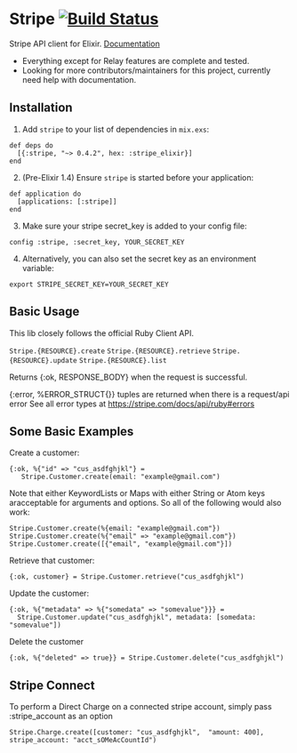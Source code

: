 # Stripe [![Build Status](https://semaphoreci.com/api/v1/sikanhe/stripe-elixir/branches/master/badge.svg)](https://semaphoreci.com/sikanhe/stripe-elixir) #

Stripe API client for Elixir. [Documentation](https://hexdocs.pm/stripe_elixir/api-reference.html)
- Everything except for Relay features are complete and tested.
- Looking for more contributors/maintainers for this project, currently need help with documentation.

## Installation

  1. Add `stripe` to your list of dependencies in `mix.exs`:
  

    def deps do
      [{:stripe, "~> 0.4.2", hex: :stripe_elixir}]
    end

  2. (Pre-Elixir 1.4) Ensure `stripe` is started before your application:

    def application do
      [applications: [:stripe]]
    end

  3. Make sure your stripe secret_key is added to your config file:

 
    config :stripe, :secret_key, YOUR_SECRET_KEY


  4. Alternatively, you can also set the secret key as an environment variable:

    export STRIPE_SECRET_KEY=YOUR_SECRET_KEY


## Basic Usage

This lib closely follows the official Ruby Client API.

`Stripe.{RESOURCE}.create`
`Stripe.{RESOURCE}.retrieve`
`Stripe.{RESOURCE}.update`
`Stripe.{RESOURCE}.list`

Returns {:ok, RESPONSE_BODY} when the request is successful.

{:error, %ERROR_STRUCT{}} tuples are returned when there is a request/api error
See all error types at https://stripe.com/docs/api/ruby#errors

## Some Basic Examples 
Create a customer: 
    
    {:ok, %{"id" => "cus_asdfghjkl"} =
       Stripe.Customer.create(email: "example@gmail.com")
       
Note that either KeywordLists or Maps with either String or Atom keys aracceptable for arguments and options. So all of the following would also work: 
   
    Stripe.Customer.create(%{email: "example@gmail.com"}) 
    Stripe.Customer.create(%{"email" => "example@gmail.com"}) 
    Stripe.Customer.create([{"email", "example@gmail.com"}]) 

Retrieve that customer: 
       
    {:ok, customer} = Stripe.Customer.retrieve("cus_asdfghjkl")
Update the customer: 

    {:ok, %{"metadata" => %{"somedata" => "somevalue"}}} = 
      Stripe.Customer.update("cus_asdfghjkl", metadata: [somedata: "somevalue"])
    
Delete the customer 

    {:ok, %{"deleted" => true}} = Stripe.Customer.delete("cus_asdfghjkl")
    
## Stripe Connect 
   
To perform a Direct Charge on a connected stripe account, simply pass :stripe_account as an option 
  
    Stripe.Charge.create([customer: "cus_asdfghjkl",  "amount: 400], stripe_account: "acct_sOMeAcCountId")